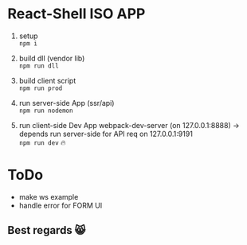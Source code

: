 # React-Shell ISO APP

1. setup<br />
`npm i`

2. build dll (vendor lib)<br />
`npm run dll`

3. build client script<br />
`npm run prod`

4. run server-side App (ssr/api)<br />
`npm run nodemon`

5. run client-side Dev App webpack-dev-server (on 127.0.0.1:8888) -> depends run server-side for API req on 127.0.0.1:9191<br />
`npm run dev`
 :fire:


# ToDo 
* make ws example
* handle error for FORM UI

## Best regards :smile_cat:
